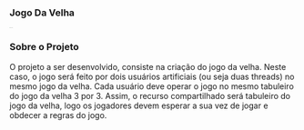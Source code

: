 ### Jogo Da Velha

<img src="https://super.abril.com.br/wp-content/uploads/2018/07/jogo_da_velha_-_tic_tac_toe.png" alt="Jogo da Velha" style="zoom:5%;" />

### Sobre o Projeto
O projeto a ser desenvolvido, consiste na criação do jogo da velha. Neste caso, o jogo será feito por dois usuários artificiais (ou seja duas threads) no mesmo jogo da velha. 
Cada usuário deve operar o jogo no mesmo tabuleiro do jogo da velha 3 por 3. Assim, o recurso compartilhado será tabuleiro do jogo da velha, logo os jogadores devem esperar a sua vez de jogar e obdecer a regras do jogo.
